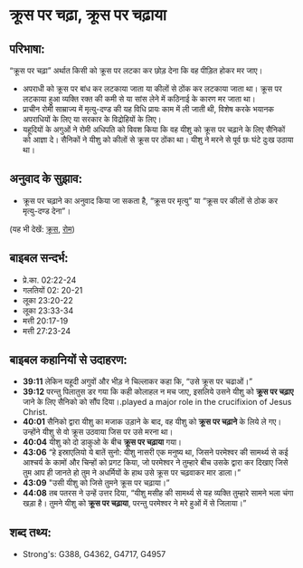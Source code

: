 # क्रूस पर चढ़ा, क्रूस पर चढ़ाया #

## परिभाषा: ##

“क्रूस पर चढ़ा” अर्थात किसी को क्रूस पर लटका कर छोड़ देना कि वह पीड़ित होकर मर जाए।
 
* अपराधी को क्रूस पर बांध कर लटकाया जाता या कीलों से ठोंक कर लटकाया जाता था। क्रूस पर लटकाया हुआ व्यक्ति रक्त की कमी से या सांस लेने में कठिनाई के कारण मर जाता था।
* प्राचीन रोमी साम्राज्य में मृत्यु-दण्ड की यह विधि प्रायः काम में ली जाती थी, विशेष करके भयानक अपराधियों के लिए या सरकार के विद्रोहियों के लिए।
* यहूदियों के अगुओं ने रोमी अधिपति को विवश किया कि वह यीशु को क्रूस पर चढ़ाने के लिए सैनिकों को आज्ञा दे। सैनिकों ने यीशु को कीलों से क्रूस पर ठोंका था। यीशु ने मरने से पूर्व छः घंटे दुःख उठाया था।

## अनुवाद के सुझाव: ##

* क्रूस पर चढ़ाने का अनुवाद किया जा सकता है, “क्रूस पर मृत्यु” या “क्रूस पर कीलों से ठोक कर मृत्यु-दण्ड देना”।

(यह भी देखें: [क्रूस](../cross.md), [रोम](../rome.md))

## बाइबल सन्दर्भ: ##

* प्रे.का. 02:22-24
* गलतियों 02: 20-21
* लूका 23:20-22
* लूका 23:33-34
* मत्ती 20:17-19
* मत्ती 27:23-24

## बाइबल कहानियों से उदाहरण: ##

* __39:11__ लेकिन यहूदी अगुवों और भीड़ ने चिल्लाकर कहा कि, “उसे क्रूस पर चढाओं।” 
* __39:12__ परन्तु पिलातुस डर गया कि कही कोलाहल न मच जाए, इसलिये उसने यीशु को __क्रूस पर चढ़ाए__ जाने के लिए सैनिको को सौंप दिया।.played a major role in the crucifixion of Jesus Christ.
* __40:01__ सैनिको द्वारा यीशु का मजाक उड़ाने के बाद, वह यीशु को __क्रूस पर चढ़ाने__ के लिये ले गए। उन्होंने यीशु से वो क्रूस उठवाया जिस पर उसे मरना था।
* __40:04__ यीशु को दो डाकुओ के बीच __क्रूस पर चढ़ाया__ गया।
* __43:06__ “हे इस्राएलियो ये बातें सुनो: यीशु नासरी एक मनुष्य था, जिसने परमेश्वर की सामर्थ्य से कई आश्चर्य के कामों और चिन्हों को प्रगट किया, जो परमेश्वर ने तुम्हारे बीच उसके द्वारा कर दिखाए जिसे तुम आप ही जानते हो तुम ने अधर्मियों के हाथ उसे क्रूस पर चढ़वाकर मार डाला।” 
* __43:09__ "उसी यीशु को जिसे तुमने क्रूस पर चढ़ाया।”
* __44:08__ तब पतरस ने उन्हें उत्तर दिया, “यीशु मसीह की सामर्थ्य से यह व्यक्ति तुम्हारे सामने भला चंगा खड़ा है। तुमने यीशु को __क्रूस पर चढ़ाया__, परन्तु परमेश्वर ने मरे हुओं में से जिलाया।”

## शब्द तथ्य: ##

* Strong's: G388, G4362, G4717, G4957
